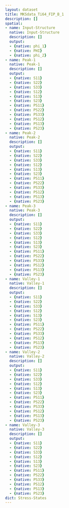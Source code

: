 ```yaml
---
layout: dataset
title: MKSdata_Ti64_FIP_B_1
description: []
spatial:
- name: Input-Structure
  native: Input-Structure
  description: []
  output:
  - {native: phi_1}
  - {native: PHI}
  - {native: phi_2}
- name: Peak-1
  native: Peak-1
  description: []
  output:
  - {native: S11}
  - {native: S22}
  - {native: S33}
  - {native: S12}
  - {native: S13}
  - {native: S23}
  - {native: PS11}
  - {native: PS22}
  - {native: PS33}
  - {native: PS12}
  - {native: PS13}
  - {native: PS23}
- name: Peak-2
  native: Peak-2
  description: []
  output:
  - {native: S11}
  - {native: S22}
  - {native: S33}
  - {native: S12}
  - {native: S13}
  - {native: S23}
  - {native: PS11}
  - {native: PS22}
  - {native: PS33}
  - {native: PS12}
  - {native: PS13}
  - {native: PS23}
- name: Peak-3
  native: Peak-3
  description: []
  output:
  - {native: S11}
  - {native: S22}
  - {native: S33}
  - {native: S12}
  - {native: S13}
  - {native: S23}
  - {native: PS11}
  - {native: PS22}
  - {native: PS33}
  - {native: PS12}
  - {native: PS13}
  - {native: PS23}
- name: Valley-1
  native: Valley-1
  description: []
  output:
  - {native: S11}
  - {native: S22}
  - {native: S33}
  - {native: S12}
  - {native: S13}
  - {native: S23}
  - {native: PS11}
  - {native: PS22}
  - {native: PS33}
  - {native: PS12}
  - {native: PS13}
  - {native: PS23}
- name: Valley-2
  native: Valley-2
  description: []
  output:
  - {native: S11}
  - {native: S22}
  - {native: S33}
  - {native: S12}
  - {native: S13}
  - {native: S23}
  - {native: PS11}
  - {native: PS22}
  - {native: PS33}
  - {native: PS12}
  - {native: PS13}
  - {native: PS23}
- name: Valley-3
  native: Valley-3
  description: []
  output:
  - {native: S11}
  - {native: S22}
  - {native: S33}
  - {native: S12}
  - {native: S13}
  - {native: S23}
  - {native: PS11}
  - {native: PS22}
  - {native: PS33}
  - {native: PS12}
  - {native: PS13}
  - {native: PS23}
dict: Stress-States
---
```

